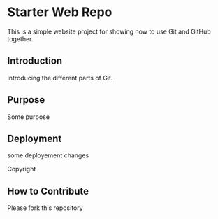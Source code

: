 # Starter Web Repo

This is a simple website project for showing how to use Git and GitHub together.

## Introduction

Introducing the different parts of Git.


## Purpose
Some purpose

## Deployment

some deployement
changes

Copyright
## How to Contribute

Please fork this repository
